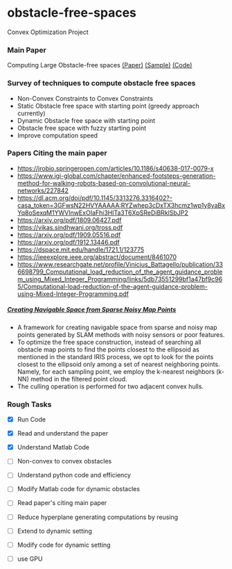 # obstacle-free-spaces
Convex Optimization Project

### Main Paper
Computing Large Obstacle-free spaces [(Paper)](http://citeseerx.ist.psu.edu/viewdoc/download?doi=10.1.1.479.7244&rep=rep1&type=pdf) [(Sample)](https://ece.uwaterloo.ca/~ece602/Projects/2018/Project23/main.html) [(Code)](https://github.com/nightingale0131/ece602)

### Survey of techniques to compute obstacle free spaces

- Non-Convex Constraints to Convex Constraints
- Static Obstacle free space with starting point (greedy approach currently)
- Dynamic Obstacle free space with starting point
- Obstacle free space with fuzzy starting point
- Improve computation speed


### Papers Citing the main paper
- https://jrobio.springeropen.com/articles/10.1186/s40638-017-0079-x
- https://www.igi-global.com/chapter/enhanced-footsteps-generation-method-for-walking-robots-based-on-convolutional-neural-networks/227842
- https://dl.acm.org/doi/pdf/10.1145/3313276.3316402?-casa_token=3GFwsN22HVYAAAAA:RYZwhep3cDxTX3hcmz1wp1y8yaBxYq8oSexqM1YWVInwExOIaFhi3HlTa3T6XpSReDiBRklSbJP2
- https://arxiv.org/pdf/1809.06427.pdf
- https://vikas.sindhwani.org/tross.pdf
- https://arxiv.org/pdf/1909.05516.pdf
- https://arxiv.org/pdf/1912.13446.pdf
- https://dspace.mit.edu/handle/1721.1/123775
- https://ieeexplore.ieee.org/abstract/document/8461070
- https://www.researchgate.net/profile/Vinicius_Battagello/publication/336698799_Computational_load_reduction_of_the_agent_guidance_problem_using_Mixed_Integer_Programming/links/5db73551299bf1a47bf9c965/Computational-load-reduction-of-the-agent-guidance-problem-using-Mixed-Integer-Programming.pdf

##### [Creating Navigable Space from Sparse Noisy Map Points](https://arxiv.org/pdf/1903.01503.pdf)
- A framework for creating navigable space from sparse and noisy map points generated by SLAM methods with noisy sensors or poor features.
- To optimize the free space construction, instead of searching all obstacle map points to find the points closest to the ellipsoid as mentioned in the standard IRIS process, we opt to look for the points closest to the ellipsoid only among a set of nearest neighboring points. Namely, for each sampling point, we employ the k-nearest neighbors (k-NN) method in the filtered point cloud.
- The culling operation is performed for two adjacent convex hulls.

### Rough Tasks
- [x] Run Code
- [x] Read and understand the paper
- [x] Understand Matlab Code
- [ ] Non-convex to convex obstacles
- [ ] Understand python code and efficiency
- [ ] Modify Matlab code for dynamic obstacles
- [ ] Read paper's citing main paper
- [ ] Reduce hyperplane generating computations by reusing
- [ ] Extend to dynamic setting
- [ ] Modify code for dynamic setting
- [ ] use GPU


